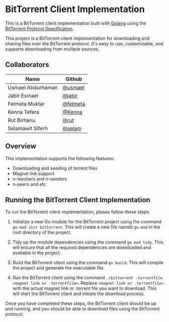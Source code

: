 # BitTorrent Client Implementation

This is a BitTorrent client implementation built with [Golang](https://www.golang.org/) using the [BitTorrent Protocol Specification](https://www.bittorrent.org/beps/bep_0003.html).

This project is a BitTorrent client implementation for downloading and sharing files over the BitTorrent protocol. It's easy to use, customizable, and supports downloading from multiple sources. 

## Collaborators

| Name | Github |
|------|--------|
| Usmael Abdurhaman | [@usmael](https://github.com/Usmaelabdureman) |
| Jabir Esmael | [@jabir](https://github.com/oumburs9) |
| Felmeta Muktar | [@felmeta](https://github.com/Felmeta-M) |
| Kenna Tefera | [@Kenna](https://github.com/kenna-Tefera) |
| Rut Birhanu | [@rut](https://github.com/rutbirhanu) |
| Selamawit Siferh | [@selam](https://github.com/selamawitsiferh) |

## Overview

This implementation supports the following features:

- Downloading and seeding of torrent files
- Magnet link support
- n-leechers and n-seeders
- n-peers and etc


## Running the BitTorrent Client Implementation

To run the BitTorrent client implementation, please follow these steps:

1. Initialize a new Go module for the BitTorrent project using the command `go mod init bittorrent`. This will create a new file named `go.mod` in the root directory of the project.

2. Tidy up the module dependencies using the command `go mod tidy`. This will ensure that all the required dependencies are downloaded and available in the project.

3. Build the BitTorrent client using the command `go build`. This will compile the project and generate the executable file.

4. Run the BitTorrent client using the command `./bittorrent -torrentfile <magnet link or .torrentfile>`. Replace `<magnet link or .torrentfile>` with the actual magnet link or .torrent file you want to download. This will start the BitTorrent client and initiate the download process.

Once you have completed these steps, the BitTorrent client should be up and running, and you should be able to download files using the BitTorrent protocol.





